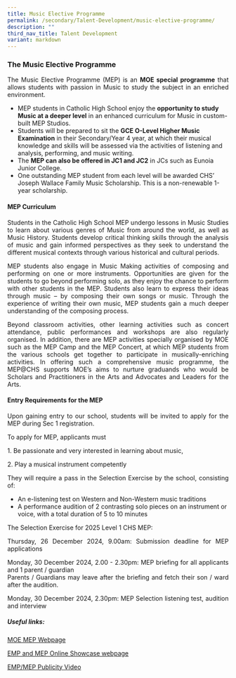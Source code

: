 ```yaml
---
title: Music Elective Programme
permalink: /secondary/Talent-Development/music-elective-programme/
description: ""
third_nav_title: Talent Development
variant: markdown
---
```

### The Music Elective Programme

<style>
p {text-align: justify;}
</style>

The Music Elective Programme (MEP) is an&nbsp;**MOE special programme**&nbsp;that allows students with passion in Music to study the subject in an enriched environment.

*   MEP students in Catholic High School enjoy the&nbsp;**opportunity to study Music at a deeper level**&nbsp;in an enhanced curriculum for Music in custom-built MEP Studios.
*   Students will be prepared to sit the&nbsp;**GCE O-Level Higher Music Examination**&nbsp;in their Secondary/Year 4 year, at which their musical knowledge and skills will be assessed via the activities of listening and analysis, performing, and music writing.
*   The&nbsp;**MEP can also be offered in JC1 and JC2**&nbsp;in JCs such as Eunoia Junior College.
*   One outstanding MEP student from each level will be awarded CHS’ Joseph Wallace Family Music Scholarship. This is a non-renewable 1-year scholarship.



#### MEP Curriculum

Students in the Catholic High School MEP undergo lessons in Music Studies to learn about various genres of Music from around the world, as well as Music History. Students develop critical thinking skills through the analysis of music and gain informed perspectives as they seek to understand the different musical contexts through various historical and cultural periods.

MEP students also engage in Music Making activities of composing and performing on one or more instruments. Opportunities are given for the students to go beyond performing solo, as they enjoy the chance to perform with other students in the MEP. Students also learn to express their ideas through music – by composing their own songs or music. Through the experience of writing their own music, MEP students gain a much deeper understanding of the composing process.

Beyond classroom activities, other learning activities such as concert attendance, public performances and workshops are also regularly organised. In addition, there are MEP activities specially organised by MOE such as the MEP Camp and the MEP Concert, at which MEP students from the various schools get together to participate in musically-enriching activities. In offering such a comprehensive music programme, the MEP@CHS supports MOE’s aims to nurture graduands who would be Scholars and Practitioners in the Arts and Advocates and Leaders for the Arts.

#### Entry Requirements for the MEP

Upon gaining entry to our school, students will be invited to apply for the MEP during Sec 1 registration.

To apply for MEP, applicants must

1\. Be passionate and very interested in learning about music,

2\. Play a musical instrument competently

They will require a pass in the Selection Exercise by the school, consisting of:

*   An e-listening test on Western and Non-Western music traditions
*   A performance audition of 2 contrasting solo pieces on an instrument or voice, with a total duration of 5 to 10 minutes

The Selection Exercise for 2025 Level 1 CHS MEP:

Thursday, 26 December 2024, 9.00am: Submission deadline for MEP applications

Monday, 30 December 2024, 2.00 - 2.30pm: MEP briefing for all applicants and 1 parent / guardian
<br>Parents / Guardians may leave after the briefing and fetch their son / ward after the audition.

Monday, 30 December 2024, 2.30pm: MEP Selection listening test, audition and interview


##### Useful links:

[MOE MEP Webpage](https://www.moe.gov.sg/education-in-sg/our-programmes/mep-sec)

[EMP and MEP Online Showcase webpage](https://www.youtube.com/@empandmepyoutubepage9130/featured)

[EMP/MEP Publicity Video](https://www.youtube.com/watch?v=B33j0mVWW3g)